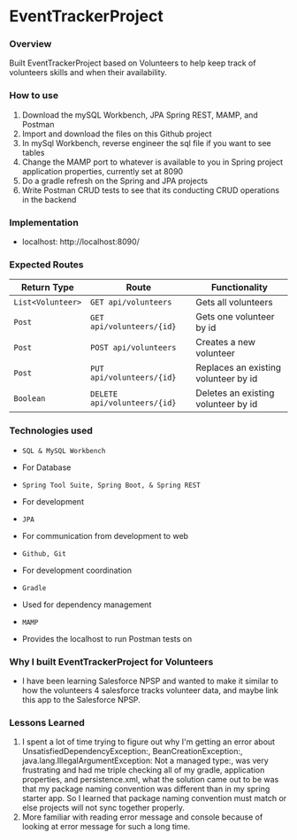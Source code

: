 # EventTrackerProject
### Overview
Built EventTrackerProject based on Volunteers to help keep track of volunteers skills and when their availability.
### How to use
1. Download the mySQL Workbench, JPA Spring REST, MAMP, and Postman
2. Import and download the files on this Github project
3. In mySql Workbench, reverse engineer the sql file if you want to see tables
4. Change the MAMP port to whatever is available to you in Spring project application properties, currently set at 8090
5. Do a gradle refresh on the Spring and JPA projects
6. Write Postman CRUD tests to see that its conducting CRUD operations in the backend
### Implementation
- localhost: http://localhost:8090/
### Expected Routes

| Return Type | Route                 | Functionality                  |
|-------------|-----------------------|--------------------------------|
| `List<Volunteer>`  |`GET api/volunteers`        | Gets all volunteers                 |
| `Post`        |`GET api/volunteers/{id}`   | Gets one volunteer by id            |
| `Post`        |`POST api/volunteers`       | Creates a new volunteer             |
| `Post`        |`PUT api/volunteers/{id}`   | Replaces an existing volunteer by id|
| `Boolean`     |`DELETE api/volunteers/{id}`| Deletes an existing volunteer by id |
### Technologies used
* `SQL & MySQL Workbench`
 - For Database
* `Spring Tool Suite, Spring Boot, & Spring REST`
 -  For development
* `JPA`
 - For communication from development to web
* `Github, Git`
 - For development coordination
* `Gradle`
 - Used for dependency management
* `MAMP`
- Provides the localhost to run Postman tests on
### Why I built EventTrackerProject for Volunteers
- I have been learning Salesforce NPSP and wanted to make it similar to how the volunteers 4 salesforce tracks volunteer data, and maybe link this app to the Salesforce NPSP.
### Lessons Learned
1. I spent a lot of time trying to figure out why I'm getting an error about UnsatisfiedDependencyException:, BeanCreationException:, java.lang.IllegalArgumentException: Not a managed type:, was very frustrating and had me triple checking all of my gradle, application properties, and persistence.xml, what the solution came out to be was that my package naming convention was different than in my spring starter app. So I learned that package naming convention must match or else projects will not sync together properly.
2. More familiar with reading error message and console because of looking at error message for such a long time.
